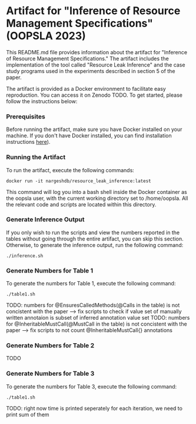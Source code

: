 # Artifact for "Inference of Resource Management Specifications" (OOPSLA 2023)

This README.md file provides information about the artifact for "Inference of Resource Management Specifications." The artifact includes the implementation of the tool called "Resource Leak Inference" and the case study programs used in the experiments described in section 5 of the paper.

The artifact is provided as a Docker environment to facilitate easy reproduction. You can access it on Zenodo TODO. To get started, please follow the instructions below:

### Prerequisites

Before running the artifact, make sure you have Docker installed on your machine. If you don't have Docker installed, you can find installation instructions [here](https://www.docker.com/get-started)).

### Running the Artifact

To run the artifact, execute the following commands:

```
docker run -it nargeshdb/resource_leak_inference:latest
```

This command will log you into a bash shell inside the Docker container as the oopsla user, with the current working directory set to /home/oopsla. All the relevant code and scripts are located within this directory.

### Generate Inference Output

If you only wish to run the scripts and view the numbers reported in the tables without going through the entire artifact, you can skip this section. Otherwise, to generate the inference output, run the following command:

```
./inference.sh
```

### Generate Numbers for Table 1

To generate the numbers for Table 1, execute the following command:

```
./table1.sh
```

TODO: numbers for @EnsuresCalledMethods(@Calls in the table) is not concistent with the paper --> fix scripts to check if value set of manually written annotaion is subset of inferred annotation value set
TODO: numbers for @InheritableMustCall(@MustCall in the table) is not concistent with the paper --> fix scripts to not count @InheritableMustCall{} annotations

### Generate Numbers for Table 2

TODO

### Generate Numbers for Table 3
To generate the numbers for Table 3, execute the following command:

```
./table1.sh
```
TODO: right now time is printed seperately for each iteration, we need to print sum of them
